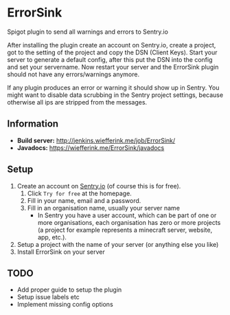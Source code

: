 # ErrorSink
Spigot plugin to send all warnings and errors to Sentry.io

After installing the plugin create an account on Sentry.io, create a project, got to the setting of the project and copy the DSN (Client Keys).
Start your server to generate a default config, after this put the DSN into the config and set your servername.
Now restart your server and the ErrorSink plugin should not have any errors/warnings anymore.

If any plugin produces an error or warning it should show up in Sentry.
You might want to disable data scrubbing in the Sentry project settings, because otherwise all ips are stripped from the messages.

## Information
* **Build server:** http://jenkins.wiefferink.me/job/ErrorSink/
* **Javadocs:** https://wiefferink.me/ErrorSink/javadocs

## Setup
1. Create an account on [Sentry.io](http://sentry.io) (of course this is for free).
    1. Click `Try for free` at the homepage.
    1. Fill in your name, email and a password.
    1. Fill in an organisation name, usually your server name
        * In Sentry you have a user account, which can be part of one or more organisations, each organisation has zero or more projects (a project for example represents a minecraft server, website, app, etc.).
1. Setup a project with the name of your server (or anything else you like)
1. Install ErrorSink on your server

## TODO
- Add proper guide to setup the plugin
- Setup issue labels etc
- Implement missing config options
